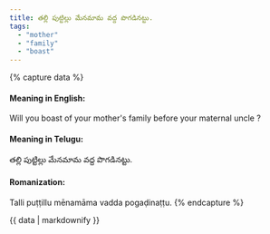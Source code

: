 ```yaml
---
title: తల్లి పుట్టిల్లు మేనమామ వద్ద పొగడినట్టు.
tags:
  - "mother"
  - "family"
  - "boast"
---
```


{% capture data %}
#### Meaning in English:
Will you boast of your mother's family before your maternal uncle ?

#### Meaning in Telugu:
తల్లి పుట్టిల్లు మేనమామ వద్ద పొగడినట్టు.

#### Romanization:
Talli puṭṭillu mēnamāma vadda pogaḍinaṭṭu.
{% endcapture %}

{{ data | markdownify }}

